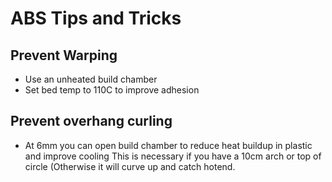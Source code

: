 # ABS Tips and Tricks
## Prevent Warping
* Use an unheated build chamber
* Set bed temp to 110C to improve adhesion
## Prevent overhang curling
* At 6mm you can open build chamber to reduce heat buildup in plastic and improve cooling
   This is necessary if you have a 10cm arch or top of circle (Otherwise it will curve up and catch hotend.
<!--stackedit_data:
eyJoaXN0b3J5IjpbOTk0NDczOTg5LC05OTExMzUwMzBdfQ==
-->